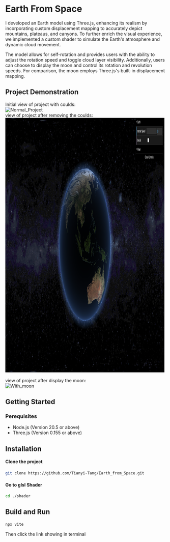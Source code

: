 # Earth From Space
I developed an Earth model using Three.js, enhancing its realism by incorporating custom displacement mapping to accurately depict mountains, plateaus, and canyons. To further enrich the visual experience, we implemented a custom shader to simulate the Earth's atmosphere and dynamic cloud movement.

The model allows for self-rotation and provides users with the ability to adjust the rotation speed and toggle cloud layer visibility. Additionally, users can choose to display the moon and control its rotation and revolution speeds. For comparison, the moon employs Three.js's built-in displacement mapping.

## Project Demonstration
Initial view of project with coulds:
<br>
<img src="/Game_demonstrate_img/Normal_Project.png" alt="Normal_Project" width="500" height="800">
<br>
view of project after removing the coulds:
<br>
<img src="/Game_demonstrate_img/Remove_clouds.png" alt="Remove_clouds" width="500" height="800">
<br>

view of project after display the moon:
<br>
<img src="/Game_demonstrate_img/With_moon.png" alt="With_moon" width="500" height="800">
<br>

## Getting Started
### Perequisites
- Node.js (Version 20.5 or above)
- Three.js (Version 0.155 or above)

## Installation
#### Clone the project
```bash
git clone https://github.com/Tianyi-Tang/Earth_from_Space.git
```

#### Go to glsl Shader
```bash
cd ./shader
```

## Build and Run
```bash
npx vite
```
Then click the link showing in terminal